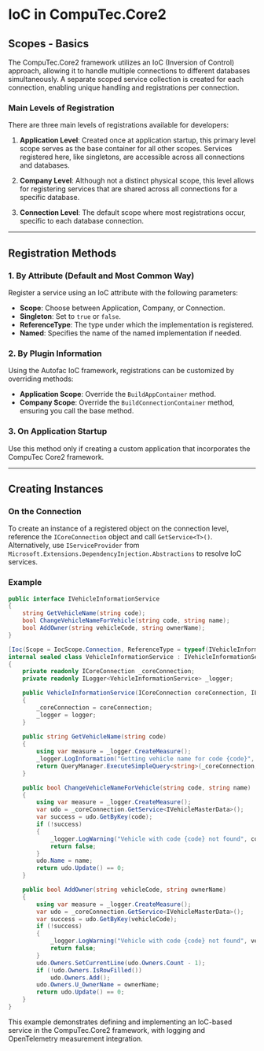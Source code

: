 
# IoC in CompuTec.Core2

## Scopes - Basics

The CompuTec.Core2 framework utilizes an IoC (Inversion of Control) approach, allowing it to handle multiple connections to different databases simultaneously. A separate scoped service collection is created for each connection, enabling unique handling and registrations per connection.

### Main Levels of Registration

There are three main levels of registrations available for developers:

1. **Application Level**: Created once at application startup, this primary level scope serves as the base container for all other scopes. Services registered here, like singletons, are accessible across all connections and databases.

2. **Company Level**: Although not a distinct physical scope, this level allows for registering services that are shared across all connections for a specific database.

3. **Connection Level**: The default scope where most registrations occur, specific to each database connection.

---

## Registration Methods

### 1. By Attribute (Default and Most Common Way)

Register a service using an IoC attribute with the following parameters:

- **Scope**: Choose between Application, Company, or Connection.
- **Singleton**: Set to `true` or `false`.
- **ReferenceType**: The type under which the implementation is registered.
- **Named**: Specifies the name of the named implementation if needed.

### 2. By Plugin Information

Using the Autofac IoC framework, registrations can be customized by overriding methods:

- **Application Scope**: Override the `BuildAppContainer` method.
- **Company Scope**: Override the `BuildConnectionContainer` method, ensuring you call the base method.

### 3. On Application Startup

Use this method only if creating a custom application that incorporates the CompuTec Core2 framework.

---

## Creating Instances

### On the Connection

To create an instance of a registered object on the connection level, reference the `ICoreConnection` object and call `GetService<T>()`. Alternatively, use `IServiceProvider` from `Microsoft.Extensions.DependencyInjection.Abstractions` to resolve IoC services.

### Example

```csharp
public interface IVehicleInformationService
{
    string GetVehicleName(string code);
    bool ChangeVehicleNameForVehicle(string code, string name);
    bool AddOwner(string vehicleCode, string ownerName);
}

[Ioc(Scope = IocScope.Connection, ReferenceType = typeof(IVehicleInformationService))]
internal sealed class VehicleInformationService : IVehicleInformationService
{
    private readonly ICoreConnection _coreConnection;
    private readonly ILogger<VehicleInformationService> _logger;

    public VehicleInformationService(ICoreConnection coreConnection, ILogger<VehicleInformationService> logger)
    {
        _coreConnection = coreConnection;
        _logger = logger;
    }
    
    public string GetVehicleName(string code)
    {
        using var measure = _logger.CreateMeasure();
        _logger.LogInformation("Getting vehicle name for code {code}", code);
        return QueryManager.ExecuteSimpleQuery<string>(_coreConnection, "@CT_VO_OVMDA", "Name", "Code", code);
    }

    public bool ChangeVehicleNameForVehicle(string code, string name)
    {
        using var measure = _logger.CreateMeasure();
        var udo = _coreConnection.GetService<IVehicleMasterData>();
        var success = udo.GetByKey(code);
        if (!success)
        {
            _logger.LogWarning("Vehicle with code {code} not found", code);
            return false;
        }
        udo.Name = name;
        return udo.Update() == 0;
    }

    public bool AddOwner(string vehicleCode, string ownerName)
    {
        using var measure = _logger.CreateMeasure();
        var udo = _coreConnection.GetService<IVehicleMasterData>();
        var success = udo.GetByKey(vehicleCode);
        if (!success)
        {
            _logger.LogWarning("Vehicle with code {code} not found", vehicleCode);
            return false;
        }
        udo.Owners.SetCurrentLine(udo.Owners.Count - 1);
        if (!udo.Owners.IsRowFilled())
            udo.Owners.Add();
        udo.Owners.U_OwnerName = ownerName;
        return udo.Update() == 0;
    }
}
```

This example demonstrates defining and implementing an IoC-based service in the CompuTec.Core2 framework, with logging and OpenTelemetry measurement integration.

